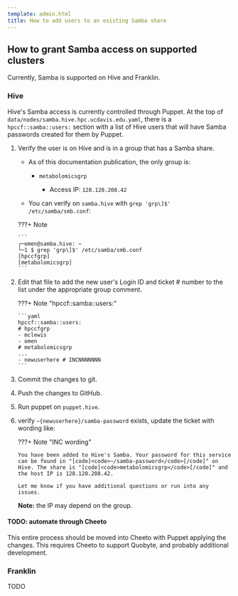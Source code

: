 ```yaml
---
template: admin.html
title: How to add users to an existing Samba share
---
```


## How to grant Samba access on supported clusters

Currently, Samba is supported on Hive and Franklin.

### Hive

Hive's Samba access is currently controlled through Puppet. At the top of `data/nodes/samba.hive.hpc.ucdavis.edu.yaml`,
there is a `hpccf::samba::users:` section with a list of Hive users that will have Samba passwords created for them by
Puppet.

1.  Verify the user is on Hive and is in a group that has a Samba share.

    -   As of this documentation publication, the only group is:

        -   `metabolomicsgrp`

            -   Access IP: `128.120.208.42`

    -   You can verify on `samba.hive` with `grep 'grp\]$' /etc/samba/smb.conf`:

    ???+ Note

        ```
        ┌─omen@samba.hive: ~
        └─1 $ grep 'grp\]$' /etc/samba/smb.conf
        [hpccfgrp]
        [metabolomicsgrp]
        ```

1.  Edit that file to add the new user's Login ID and ticket # number to the list under the appropriate group comment.

    ???+ Note "hpccf::samba::users:"

        ```yaml
        hpccf::samba::users:
        # hpccfgrp
        - mclewis
        - omen
        # metabolomicsgrp
        ...
        - newuserhere # INCNNNNNNN
        ```

1.  Commit the changes to git.

1.  Push the changes to GitHub.

1.  Run puppet on `puppet.hive`.

1.  verify `~{newuserhere}/samba-password` exists, update the ticket with wording like:

    ???+ Note "INC wording"

    ```
    You have been added to Hive's Samba. Your password for this service can be found in "[code]<code>~/samba-password</code>[/code]" on Hive. The share is "[code]<code>metabolomicsgrp</code>[/code]" and the host IP is 128.120.208.42.

    Let me know if you have additional questions or run into any issues.
    ```

    **Note:** the IP may depend on the group.

#### TODO: automate through Cheeto

This entire process should be moved into Cheeto with Puppet applying the changes. This requires Cheeto to support
Quobyte, and probably additional development.

### Franklin

TODO
